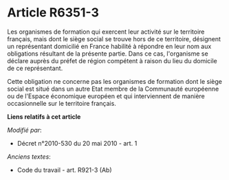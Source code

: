 # Article R6351-3

Les organismes de formation qui exercent leur activité sur le territoire français, mais dont le siège social se trouve hors
de ce territoire, désignent un représentant domicilié en France habilité à répondre en leur nom aux obligations résultant de
la présente partie. Dans ce cas, l'organisme se déclare auprès du préfet de région compétent à raison du lieu du domicile de
ce représentant. 

Cette obligation ne concerne pas les organismes de formation dont le siège social est situé dans un autre Etat membre de la
Communauté européenne ou de l'Espace économique européen et qui interviennent de manière occasionnelle sur le territoire
français.

**Liens relatifs à cet article**

_Modifié par_:

  - Décret n°2010-530 du 20 mai 2010 - art. 1

_Anciens textes_:

  - Code du travail - art. R921-3 (Ab)
